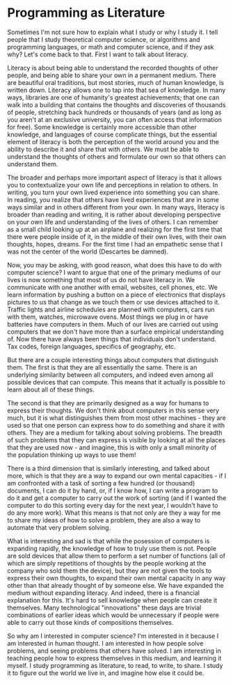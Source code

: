 # Programming as Literature

Sometimes I'm not sure how to explain what I study or why I study it. I tell people that I study theoretical computer science, or algorithms and programming languages, or math and computer science, and if they ask why? Let's come back to that. First I want to talk about literacy.

Literacy is about being able to understand the recorded thoughts of other people, and being able to share your own in a permanent medium. There are beautiful oral traditions, but most stories, much of human knowledge, is written down. Literacy allows one to tap into that sea of knowledge. In many ways, libraries are one of humanity's greatest achievements; that one can walk into a building that contains the thoughts and discoveries of thousands of people, stretching back hundreds or thousands of years (and as long as you aren't at an exclusive university, you can often access that information for free). Some knowledge is certainly more accessible than other knowledge, and languages of course complicate things, but the essential element of literacy is both the perception of the world around you and the ability to describe it and share that with others. We must be able to understand the thoughts of others and formulate our own so that others can understand them.

The broader and perhaps more important aspect of literacy is that it allows you to contextualize your own life and perceptions in relation to others. In writing, you turn your own lived experience into something you can share. In reading, you realize that others have lived experiences that are in some ways similar and in others different from your own. In many ways, literacy is broader than reading and writing, it is rather about developing perspective on your own life and understanding of the lives of others. I can remember as a small child looking up at an airplane and realizing for the first time that there were people inside of it, in the middle of their own lives, with their own thoughts, hopes, dreams. For the first time I had an empathetic sense that I was not the center of the world (Descartes be damned).

Now, you may be asking, with good reason, what does this have to do with computer science? I want to argue that one of the primary mediums of our lives is now something that most of us do not have literacy in. We communicate with one another with email, websites, cell phones, etc. We learn information by pushing a button on a piece of electronics that displays pictures to us that change as we touch them or use devices attached to it. Traffic lights and airline schedules are planned with computers, cars run with them, watches, microwave ovens. Most things we plug in or have batteries have computers in them. Much of our lives are carried out using computers that we don't have more than a surface empirical understanding of. Now there have always been things that individuals don't understand. Tax codes, foreign languages, specifics of geography, etc.

But there are a couple interesting things about computers that distinguish them. The first is that they are all essentially the same. There is an underlying similarity between all computers, and indeed even among all possible devices that can compute. This means that it actually is possible to learn about all of these things.

The second is that they are primarily designed as a way for humans to express their thoughts. We don't think about computers in this sense very much, but it is what distinguishes them from most other machines - they are used so that one person can express how to do something and share it with others. They are a medium for talking about solving problems. The breadth of such problems that they can express is visible by looking at all the places that they are used now - and imagine, this is with only a small minority of the population thinking up ways to use them!

There is a third dimension that is similarly interesting, and talked about more, which is that they are a way to expand our own mental capacities - if I am confronted with a task of sorting a few hundred (or thousand) documents, I can do it by hand, or, if I know how, I can write a program to do it and get a computer to carry out the work of sorting (and if I wanted the computer to do this sorting every day for the next year, I wouldn't have to do any more work). What this means is that not only are they a way for me to share my ideas of how to solve a problem, they are also a way to automate that very problem solving.

What is interesting and sad is that while the posession of computers is expanding rapidly, the knowledge of how to truly use them is not. People are sold devices that allow them to perform a set number of functions (all of which are simply repetitions of thoughts by the people working at the company who sold them the device), but they are not given the tools to express their own thoughts, to expand their own mental capacity in any way other than that already thought of by someone else. We have expanded the medium without expanding literacy. And indeed, there is a financial explanation for this. It's hard to sell knowledge when people can create it themselves. Many technological "innovations" these days are trivial combinations of earlier ideas which would be unnecessary if people were able to carry out those kinds of compositions themselves.

So why am I interested in computer science? I'm interested in it because I am interested in human thought. I am interested in how people solve problems, and seeing problems that others have solved. I am interesting in teaching people how to express themselves in this medium, and learning it myself. I study programming as literature, to read, to write, to share. I study it to figure out the world we live in, and imagine how else it could be.
